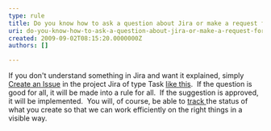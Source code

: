 ```yaml
---
type: rule
title: Do you know how to ask a question about Jira or make a request for a Jira improvement?
uri: do-you-know-how-to-ask-a-question-about-jira-or-make-a-request-for-a-jira-improvement
created: 2009-09-02T08:15:20.0000000Z
authors: []

---
```




<span class='intro'> If you don't understand something in Jira and want it explained, simply <a class="ms-rteCustom-External" href="/Pages/JiraRequest.aspx" shape="rect" target="_blank">Create an Issue</a> in the project Jira of type Task <a href="/Pages/CreateTask.aspx" shape="rect">like this</a>.&#160; If the question is good for all, it will be made into a rule for all.&#160; If the suggestion is approved, it will be implemented.&#160; You will, of course, be able to <a href="/Pages/TrackingRequests.aspx" shape="rect">track </a>the status of what you create so that we can work efficiently on the right things in a visible way. ​ </span>




